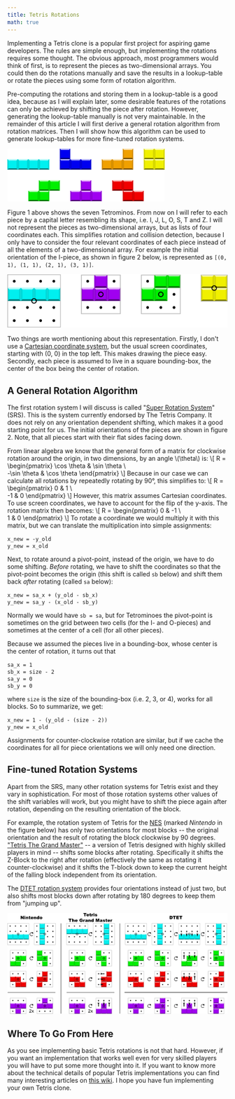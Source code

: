 ```yaml
---
title: Tetris Rotations
math: true
---
```

Implementing a Tetris clone is a popular first project for aspiring game developers. The rules are simple enough, but implementing the rotations requires some thought. The obvious approach, most programmers would think of first, is to represent the pieces as two-dimensional arrays. You could then do the rotations manually and save the results in a lookup-table or rotate the pieces using some form of rotation algorithm.

Pre-computing the rotations and storing them in a lookup-table is a good idea, because as I will explain later, some desirable features of the rotations can only be achieved by shifting the piece after rotation. However, generating the lookup-table manually is not very maintainable. In the remainder of this article I will first derive a general rotation algorithm from rotation matrices. Then I will show how this algorithm can be used to generate lookup-tables for more fine-tuned rotation systems.

![Figure 1](/images/tetrot_all.png 'Figure 1')

Figure 1 above shows the seven Tetrominos. From now on I will refer to each piece by a capital letter resembling its shape, i.e. I, J, L, O, S, T and Z. I will not represent the pieces as two-dimensional arrays, but as lists of four coordinates each. This simplifies rotation and collision detection, because I only have to consider the four relevant coordinates of each piece instead of all the elements of a two-dimensional array. For example the initial orientation of the I-piece, as shown in figure 2 below, is represented as `[(0, 1), (1, 1), (2, 1), (3, 1)]`.

![Figure 2](/images/tetrot_srs.png 'Figure 2')

Two things are worth mentioning about this representation. Firstly, I don't use a [Cartesian coordinate system][3], but the usual screen coordinates, starting with (0, 0) in the top left. This makes drawing the piece easy. Secondly, each piece is assumed to live in a square bounding-box, the center of the box being the center of rotation.


A General Rotation Algorithm
----------------------------

The first rotation system I will discuss is called "[Super Rotation System][1]" (SRS). This is the system currently endorsed by The Tetris Company. It does not rely on any orientation dependent shifting, which makes it a good starting point for us. The initial orientations of the pieces are shown in figure 2. Note, that all pieces start with their flat sides facing down.

From linear algebra we know that the general form of a matrix for clockwise rotation around the origin, in two dimensions, by an angle \\(\theta\\) is:
\\[
R =
\begin{pmatrix}
\cos \theta & \sin \theta \\\
-\sin \theta & \cos \theta
\end{pmatrix}
\\]
Because in our case we can calculate all rotations by repeatedly rotating by 90&deg;, this simplifies to:
\\[
R =
\begin{pmatrix}
0 & 1 \\\
-1 & 0
\end{pmatrix}
\\]
However, this matrix assumes Cartesian coordinates. To use screen coordinates, we have to account for the flip of the y-axis. The rotation matrix then becomes:
\\[
R =
\begin{pmatrix}
0 & -1 \\\
1 & 0
\end{pmatrix}
\\]
To rotate a coordinate we would multiply it with this matrix, but we can translate the multiplication into simple assignments:

    x_new = -y_old
    y_new = x_old

Next, to rotate around a pivot-point, instead of the origin, we have to do some shifting. *Before* rotating, we have to shift the coordinates so that the pivot-point becomes the origin (this shift is called `sb` below) and shift them back *after* rotating (called `sa` below):

    x_new = sa_x + (y_old - sb_x)
    y_new = sa_y - (x_old - sb_y)

Normally we would have `sb = sa`, but for Tetrominoes the pivot-point is sometimes on the grid between two cells (for the I- and O-pieces) and sometimes at the center of a cell (for all other pieces).

Because we assumed the pieces live in a bounding-box, whose center is the center of rotation, it turns out that

    sa_x = 1
    sb_x = size - 2
    sa_y = 0
    sb_y = 0

where `size` is the size of the bounding-box (i.e. 2, 3, or 4), works for all blocks. So to summarize, we get:

    x_new = 1 - (y_old - (size - 2))
    y_new = x_old

Assignments for counter-clockwise rotation are similar, but if we cache the coordinates for all for piece orientations we will only need one direction.


Fine-tuned Rotation Systems
---------------------------

Apart from the SRS, many other rotation systems for Tetris exist and they vary in sophistication. For most of those rotation systems other values of the shift variables will work, but you might have to shift the piece again after rotation, depending on the resulting orientation of the block.

For example, the rotation system of Tetris for the [NES][6] (marked *Nintendo*  in the figure below) has only two orientations for most blocks -- the original orientation and the result of rotating the block clockwise by 90 degrees. ["Tetris The Grand Master"][5] -- a version of Tetris designed with highly skilled players in mind -- shifts some blocks after rotating. Specifically it shifts the Z-Block to the right after rotation (effectively the same as rotating it counter-clockwise) and it shifts the T-block down to keep the current height of the falling block independent from its orientation.

The [DTET rotation system][2] provides four orientations instead of just two, but also shifts most blocks down after rotating by 180 degrees to keep them from "jumping up".

![Figure 3](/images/tetrot_comp.png 'Figure 3')


Where To Go From Here
---------------------

As you see implementing basic Tetris rotations is not that hard. However, if you want an implementation that works well even for very skilled players you will have to put some more thought into it. If you want to know more about the technical details of popular Tetris implementations you can find many interesting articles on [this wiki][4]. I hope you have fun implementing your own Tetris clone.

  [1]: http://tetris.wikia.com/wiki/SRS
  [2]: http://tetris.wikia.com/wiki/DTET_Rotation_System
  [3]: https://en.wikipedia.org/wiki/Cartesian_coordinate_system
  [4]: http://tetris.wikia.com/wiki/Tetris_Wiki
  [5]: http://tetris.wikia.com/wiki/Tetris_The_Grand_Master
  [6]: https://en.wikipedia.org/wiki/Nintendo_Entertainment_System
